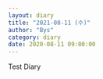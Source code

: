```yaml
---
layout: diary
title: "2021-08-11 (수)"
author: "Bys"
category: diary
date: 2020-08-11 09:00:00
---
```


Test Diary